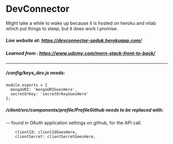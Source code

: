 # DevConnector

Might take a while to wake up because it is hosted on heroku and mlab which put things to sleep, but it does work I promise.

##### Live website at: https://devconnector-spduk.herokuapp.com/
##### Learned from : https://www.udemy.com/mern-stack-front-to-back/
---






##### /config/keys_dev.js needs:

```
module.exports = {
  mongoURI: 'mongoURIGoesHere',
  secretOrKey: 'secretOrKeyGoesHere'
};
```
##### /client/src/components/profile/ProfileGithub needs to be replaced with:
-- found in OAuth application settings on github, for the API call.
```
    clientId: clientIdGoesHere,
    clientSecret: clientSecretGoesHere,
```

